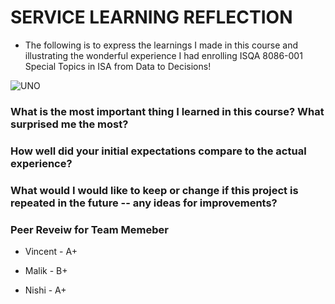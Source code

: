# SERVICE LEARNING REFLECTION
* The following is to express the learnings I made in this course and illustrating the wonderful experience I had enrolling ISQA 8086-001 Special Topics in ISA from Data to Decisions!

![UNO](https://www.unomaha.edu/news/2017/11/img/0161-IMG_MDMW_UC_5_REQUIRED_ELEMENTS_1.jpg) 

### What is the most important thing I learned in this course? What surprised me the most?
### How well did your initial expectations compare to the actual experience?
### What would I would like to keep or change if this project is repeated in the future -- any ideas for improvements?

### Peer Reveiw for Team Memeber
* Vincent - A+
>>

* Malik - B+
>>

* Nishi - A+
>>

